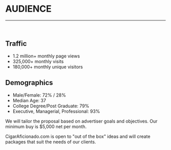# AUDIENCE
---

<br />

## Traffic

- 1.2 million+ monthly page views
- 325,000+ monthly visits
- 180,000+ monthly unique visitors

## Demographics

- Male/Female: 72% / 28%
- Median Age: 37
- College Degree/Post Graduate: 79%
- Executive, Managerial, Professional: 93%

<!-- ##Ad Sizes

120 x 600
- 300 x 250	
- 728 x 90 -->

We will tailor the proposal based on advertiser goals and objectives. Our minimum buy is $5,000 net per month.

CigarAficionado.com is open to "out of the box" ideas and will create packages that suit the needs of our clients.

<br /><br />
